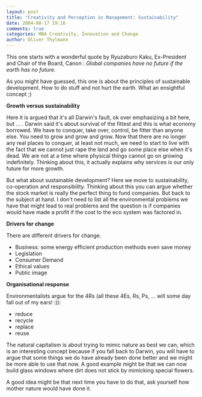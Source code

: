 ```yaml
---
layout: post
title: "Creativity and Perception in Management: Sustainability"
date: 2004-08-17 19:16
comments: true
categories: MBA Creativity, Innovation and Change
author: Oliver Thylmann
---
```



This one starts with a wonderful quote by Ryuzaburo Kaku, Ex-President and Chair of the Board, Canon : *Global companies have no future if the earth has no future.*

As you might have guessed, this one is about the principles of sustainable development. How to do stuff and not hurt the earth. What an ensightful concept ;)





**Growth versus sustainability**

Here it is argued that it's all Darwin's fault, ok over emphasizing a bit here, but ... . Darwin said it's about survival of the fittest and this is what economy borrowed. We have to conquer, take over, control, be fitter than anyone else. You need to grow and grow and grow. Now that there are no longer any real places to conquer, at least not much, we need to start to live with the fact that we cannot just rape the land and go some place else when it's dead. We are not at a time where physical things cannot go on growing indefinitely. Thinking about this, it actually explains why services is our only future for more growth. 

But what about sustainable development? Here we move to sustainability, co-operation and responsibility. Thinking about this you can argue whether the stock market is really the perfect thing to fund companies. But back to the subject at hand. I don't need to list all the environmental problems we have that might lead to real problems and the question is if companies would have made a profit if the cost to the eco system was factored in.

**Drivers for change**

There are different drivers for change. 
- Business: some energy efficient production methods even save money
- Legislation
- Consumer Demand
- Ethical values
- Public image

**Organisational response**

Environmentalists argue for the 4Rs (all these 4Es, Rs, Ps, ... will some day fall out of my ears! :)):
- reduce
- recycle
- replace
- reuse

The natural capitalism is about trying to mimic nature as best we can, which is an interesting concept because if you fall back to Darwin, you will have to argue that some things we do have already been done better and we might be more able to use that now. A good example might be that we can now build glass windows where dirt does not stick by mimicking special flowers.

A good idea might be that next time you have to do that, ask yourself how mother nature would have done it.



